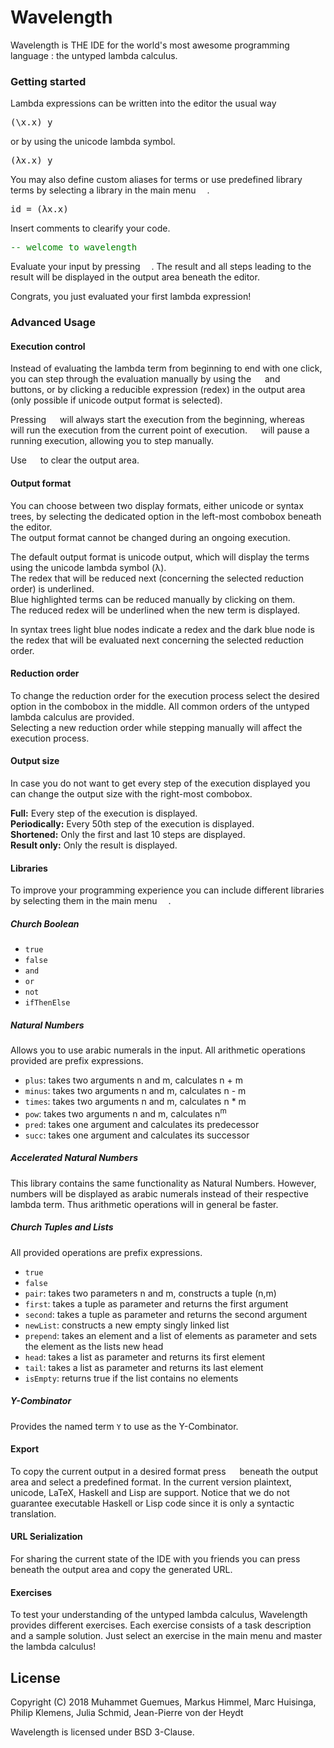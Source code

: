 # Wavelength
<p>
Wavelength is THE IDE for the world's most awesome programming language : the untyped lambda calculus.
</p>

<h3>Getting started</h3>
<p>
Lambda expressions can be written into the editor the usual way
</p>

<pre>(\x.x) y</pre>

<p>
or by using the unicode lambda symbol.
</p>

<pre>(λx.x) y</pre>

<p>
You may also define custom aliases for terms or use predefined library terms by selecting a library in the main menu <img src="https://github.com/wavelength-ide/wavelength-ide/blob/master/design/ReadMeImages/mainMenu.png?raw=true" height = "14">.
</p>

<pre>id = (λx.x)</pre>

<p>
Insert comments to clearify your code.
</p>
<pre><font color=green>-- welcome to wavelength</font></pre>


<p>
Evaluate your input by pressing <img src="https://github.com/wavelength-ide/wavelength-ide/blob/master/design/ReadMeImages/run.png?raw=true" height = "14">. The result and all steps leading to the result will be displayed in the output area beneath the editor.
</p>
<p>
Congrats, you just evaluated your first lambda expression!
</p>

<h3>Advanced Usage</h3>
<h4>Execution control</h4>
<p> Instead of evaluating the lambda term from beginning to end with one click, you can step through the evaluation manually by using the <img src="https://github.com/wavelength-ide/wavelength-ide/blob/master/design/ReadMeImages/backwards.png?raw=true" height = "14"> and <img src="https://github.com/wavelength-ide/wavelength-ide/blob/master/design/ReadMeImages/forward.png?raw=true" height = "14"> buttons, or by clicking a reducible expression (redex) in the output area (only possible if unicode output format is selected).
</p>
<p>
Pressing <img src="https://github.com/wavelength-ide/wavelength-ide/blob/master/design/ReadMeImages/run.png?raw=true" height = "14"> will always start the execution from the beginning, whereas <img src="https://github.com/wavelength-ide/wavelength-ide/blob/master/design/ReadMeImages/play.png?raw=true" height = "14"> will run the execution from the current point of execution. <img src="https://github.com/wavelength-ide/wavelength-ide/blob/master/design/ReadMeImages/pause.png?raw=true" height = "14"> will pause a running execution, allowing you to step manually.
</p>
<p>
Use <img src="https://github.com/wavelength-ide/wavelength-ide/blob/master/design/ReadMeImages/clear.png?raw=true" height = "14">  to clear the output area.
</p>

<h4>Output format</h4>
<p>
You can choose between two display formats, either unicode or syntax trees, by selecting the dedicated option in the left-most combobox beneath the editor. <br>
The output format cannot be changed during an ongoing execution.
</p>
<p>
The default output format is unicode output, which will display the terms using the unicode lambda symbol (λ). <br>
The redex that will be reduced next (concerning the selected reduction order) is underlined. <br>
Blue highlighted terms can be reduced manually by clicking on them. <br>
The reduced redex will be underlined when the new term is displayed.
</p>

<p>
In syntax trees light blue nodes indicate a redex and the dark blue node is the redex that will be evaluated next concerning the selected reduction order.
</p>

<h4>Reduction order</h4>
<p>
To change the reduction order for the execution process select the desired option in the combobox in the middle. All common orders of the untyped lambda calculus are provided. <br>
Selecting a new reduction order while stepping manually will affect the execution process.
</p>

<h4>Output size</h4>
<p>
In case you do not want to get every step of the execution displayed you can change the output size with the right-most combobox.
</p>
<p>
<b> Full:</b> Every step of the execution is displayed.<br>
<b> Periodically:</b> Every 50th step of the execution is displayed. <br>
<b> Shortened:</b> Only the first and last 10 steps are displayed. <br>
<b> Result only:</b> Only the result is displayed. <br>
</p>

<h4>Libraries</h4>
<p>
To improve your programming experience you can include different libraries by selecting them in the main menu <img src="https://github.com/wavelength-ide/wavelength-ide/blob/master/design/ReadMeImages/mainMenu.png?raw=true" height = "14">.
</p>
<h5>Church Boolean</h5>
<ul>
  <li><code>true</code></li>
  <li><code>false</code></li>
  <li><code>and</code></li>
  <li><code>or</code></li>
  <li><code>not</code></li>
  <li><code>ifThenElse</code></li>
</ul>

<h5>Natural Numbers</h5>
<p>
Allows you to use arabic numerals in the input. All arithmetic operations provided are prefix expressions.
</p>
<ul>
<li><code>plus</code>: takes two arguments n and m, calculates n + m</li>
    <li><code>minus</code>: takes two arguments n and m, calculates n - m</li>
    <li><code>times</code>: takes two arguments n and m, calculates n * m</li>
    <li><code>pow</code>: takes two arguments n and m, calculates n<sup>m</sup></li>
    <li><code>pred</code>: takes one argument and calculates its predecessor</li>
    <li><code>succ</code>: takes one argument and calculates its successor</li>
</ul>

<h5>Accelerated Natural Numbers</h5>
This library contains the same functionality as Natural Numbers. However, numbers will be displayed as arabic numerals instead of their respective lambda term. Thus arithmetic operations will in general be faster.

<h5>Church Tuples and Lists</h5>
<p>
All provided operations are prefix expressions.
</p>
<ul>
  <li><code>true</code></li>
  <li><code>false</code></li>
  <li><code>pair</code>: takes two parameters n and m, constructs a tuple (n,m)</li>
  <li><code>first</code>: takes a tuple as parameter and returns the first argument</li>
  <li><code>second</code>: takes a tuple as parameter and returns the second argument</li>
  <li><code>newList</code>: constructs a new empty singly linked list</li>
  <li><code>prepend</code>: takes an element and a list of elements as parameter and sets the element as the lists new head</li>
  <li><code>head</code>: takes a list as parameter and returns its first element</li>
  <li><code>tail</code>: takes a list as parameter and returns its last element</li>
  <li><code>isEmpty</code>: returns true if the list contains no elements</li>
</ul>

<h5>Y-Combinator</h5>
<p>
Provides the named term <code>Y</code> to use as the Y-Combinator.
</p>

<h4>Export</h4>
<p>
To copy the current output in a desired format press <img src="https://github.com/wavelength-ide/wavelength-ide/blob/023f3a45e010835c9212214041676f860cfabf6e/design/ReadMeImages/export.png?raw=true" height = "14">
 beneath the output area and select a predefined format. In the current version plaintext, unicode, LaTeX, Haskell and Lisp are support. Notice that we do not guarantee executable Haskell or Lisp code since it is only a syntactic translation.
</p>

<h4>URL Serialization</h4>
<p>
For sharing the current state of the IDE with you friends you can press <img src="https://github.com/wavelength-ide/wavelength-ide/blob/023f3a45e010835c9212214041676f860cfabf6e/design/ReadMeImages/share.png?raw=true" height = "14"> beneath the output area and copy the generated URL.
</p>

<h4>Exercises</h4>
<p>
To test your understanding of the untyped lambda calculus, Wavelength provides different exercises. Each exercise consists of a task description and a sample solution. Just select an exercise in the main menu and master the lambda calculus!
</p>

## License
<p>
Copyright (C) 2018 Muhammet Guemues, Markus Himmel, Marc Huisinga, Philip Klemens, Julia Schmid, Jean-Pierre von der Heydt

Wavelength is licensed under BSD 3-Clause.
</p>
